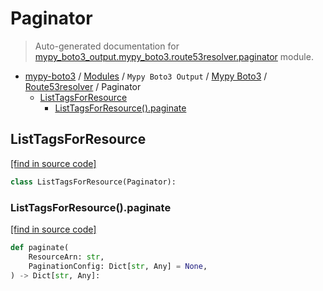 # Paginator

> Auto-generated documentation for [mypy_boto3_output.mypy_boto3.route53resolver.paginator](https://github.com/vemel/mypy_boto3/blob/master/mypy_boto3_output/mypy_boto3/route53resolver/paginator.py) module.

- [mypy-boto3](../../../README.md#mypy_boto3) / [Modules](../../../MODULES.md#mypy-boto3-modules) / `Mypy Boto3 Output` / [Mypy Boto3](../index.md#mypy-boto3) / [Route53resolver](index.md#route53resolver) / Paginator
    - [ListTagsForResource](#listtagsforresource)
        - [ListTagsForResource().paginate](#listtagsforresourcepaginate)

## ListTagsForResource

[[find in source code]](https://github.com/vemel/mypy_boto3/blob/master/mypy_boto3_output/mypy_boto3/route53resolver/paginator.py#L9)

```python
class ListTagsForResource(Paginator):
```

### ListTagsForResource().paginate

[[find in source code]](https://github.com/vemel/mypy_boto3/blob/master/mypy_boto3_output/mypy_boto3/route53resolver/paginator.py#L12)

```python
def paginate(
    ResourceArn: str,
    PaginationConfig: Dict[str, Any] = None,
) -> Dict[str, Any]:
```
